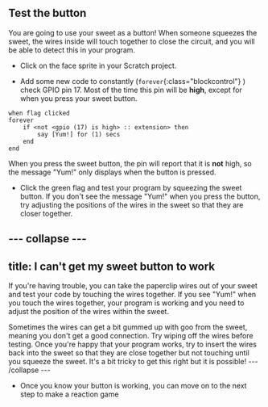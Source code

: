 ## Test the button

You are going to use your sweet as a button! When someone squeezes the sweet, the wires inside will touch together to close the circuit, and you will be able to detect this in your program.

+ Click on the face sprite in your Scratch project.

+ Add some new code to constantly (`forever`{:class="blockcontrol"} ) check GPIO pin 17. Most of the time this pin will be **high**, except for when you press your sweet button.

```blocks
when flag clicked
forever
    if <not <gpio (17) is high> :: extension> then
        say [Yum!] for (1) secs
    end
end
```

When you press the sweet button, the pin will report that it is **not** high, so the message "Yum!" only displays when the button is pressed.

+ Click the green flag and test your program by squeezing the sweet button. If you don't see the message "Yum!" when you press the button, try adjusting the positions of the wires in the sweet so that they are closer together.

--- collapse ---
---
title: I can't get my sweet button to work
---
If you're having trouble, you can take the paperclip wires out of your sweet and test your code by touching the wires together. If you see "Yum!" when you touch the wires together, your program is working and you need to adjust the position of the wires within the sweet.

Sometimes the wires can get a bit gummed up with goo from the sweet, meaning you don't get a good connection. Try wiping off the wires before testing. Once you're happy that your program works, try to insert the wires back into the sweet so that they are close together but not touching until you squeeze the sweet. It's a bit tricky to get this right but it is possible!
--- /collapse ---

+ Once you know your button is working, you can move on to the next step to make a reaction game

